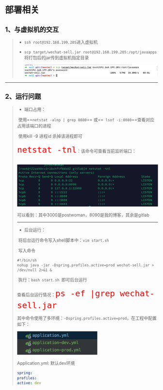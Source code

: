 # 部署相关

## 1、与虚拟机的交互

> - `ssh root@192.168.199.205`进入虚拟机
>
> - `scp target/wechat-sell.jar root@192.168.199.205:/opt/javaapps`将打包后的jar传到虚拟机指定目录
>
>   ![image-20190828154209299](../PicSource/image-20190828154209299.png)



------



## 2、运行问题



> - 端口占用：
>
> ​				使用==`netstat -alnp | grep 8080`== 或==` lsof -i:8080`==查看对应占用该端口的进程
>
> ​				使用kill -9 进程id  杀掉该进程即可
>
> ​				<font color='red' size=6>`netstat -tnl`</font>：该命令可查看当前监听端口：
>
> ​				![image-20200227092009640](../PicSource/image-20200227092009640.png)
>
> 可以看到：其中3000是postwoman，8090是我的博客，其余是gitlab
>
> ------
>
> 
>
> - 后台运行：
>
> ​				将后台运行命令写入shell脚本中：`vim start.sh`
>
> ​				写入命令
>
> ```shell
> #!/bin/sh
> nohup java -jar -Dspring.profiles.active=prod wechat-sell.jar > /dev/null 2>&1 &
> ```
>
> ​				执行：`bash start.sh `即可后台运行
>
> ​				查看后台运行情况：<font color='red' size=6>`ps -ef |grep wechat-sell.jar `</font>
>
> ​				其中命令使用了多环境：`-Dspring.profiles.active=prod`，在工程中配置如下：
>
> ![image-20190828154910615](../PicSource/image-20190828154910615.png)
>
> Application.yml: 默认dev环境
>
> ```yml
> spring:
> profiles:
> active: dev
> ```





